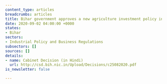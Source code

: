 ```yaml
---
content_type: articles
breadcrumbs: articles
title: Bihar government approves a new agriculture investment policy in the state
date: 2020-09-02 04:00:00 +0000
states:
- Bihar
sectors:
- Industrial Policy and Business Regulations
subsectors: []
sources: []
details:
- name: Cabinet Decision (in Hindi)
  url: http://csd.bih.nic.in/Upload/Decisions/c25082020.pdf
is_newsletter: false

---
```

